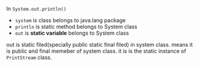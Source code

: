 In `System.out.println()`

- `system` is class belongs to java.lang package
- `println` is static method belongs to System class
- `out` is **static variable** belongs to System class

out is static filed(specially public static final filed) in system class. means it is public and final memeber of system class. 
it is is the static instance of `PrintStream` class.

